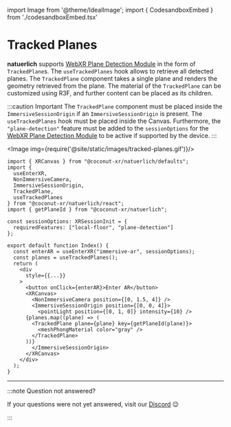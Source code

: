 import Image from '@theme/IdealImage';
import { CodesandboxEmbed } from './codesandboxEmbed.tsx'

# Tracked Planes

**natuerlich** supports [WebXR Plane Detection Module](https://immersive-web.github.io/real-world-geometry/plane-detection.html) in the form of `TrackedPlane`s. The `useTrackedPlanes` hook allows to retrieve all detected planes. The `TrackedPlane` component takes a single plane and renders the geometry retrieved from the plane. The material of the `TrackedPlane` can be customized using R3F, and further content can be placed as its children.

:::caution Important
The `TrackedPlane` component must be placed inside the `ImmersiveSessionOrigin` if an `ImmersiveSessionOrigin` is present. The `useTrackedPlanes` hook must be placed inside the Canvas. Furthermore, the `"plane-detection"` feature must be added to the `sessionOptions` for the [WebXR Plane Detection Module](https://immersive-web.github.io/real-world-geometry/plane-detection.html) to be active if supported by the device.
:::

<CodesandboxEmbed path="natuerlich-tracked-planes-lx3l5x"/>

<Image img={require('@site/static/images/tracked-planes.gif')}/>

```tsx
import { XRCanvas } from "@coconut-xr/natuerlich/defaults";
import {
  useEnterXR,
  NonImmersiveCamera,
  ImmersiveSessionOrigin,
  TrackedPlane,
  useTrackedPlanes
} from "@coconut-xr/natuerlich/react";
import { getPlaneId } from "@coconut-xr/natuerlich";

const sessionOptions: XRSessionInit = {
  requiredFeatures: ["local-floor", "plane-detection"]
};

export default function Index() {
  const enterAR = useEnterXR("immersive-ar", sessionOptions);
  const planes = useTrackedPlanes();
  return (
    <div
      style={{...}}
    >
      <button onClick={enterAR}>Enter AR</button>
      <XRCanvas>
        <NonImmersiveCamera position={[0, 1.5, 4]} />
        <ImmersiveSessionOrigin position={[0, 0, 4]}>
          <pointLight position={[0, 1, 0]} intensity={10} />
      {planes.map((plane) => (
        <TrackedPlane plane={plane} key={getPlaneId(plane)}>
          <meshPhongMaterial color="gray" />
        </TrackedPlane>
      ))}
        </ImmersiveSessionOrigin>
      </XRCanvas>
    </div>
  );
}

```

---

:::note Question not answered?

If your questions were not yet answered, visit our [Discord](https://discord.gg/NCYM8ujndE) 😉

:::
